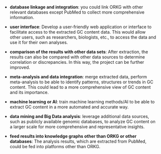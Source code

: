 - **database linkage and integration**: you could link ORKG with other relevant databases except PubMed to collect more comprehensive information.
  
- **user interface**: Develop a user-friendly web application or interface to facilitate access to the extracted GC content data. This would allow other users, such as researchers, biologists, etc., to access the data and use it for their own analyses.
- **comparison of the results with other data sets**: After extraction, the results can also be compared with other data sources to determine correlation or discrepancies. In this way, the project can be further improved.
- **meta-analysis and data integration**: merge extracted data, perform meta-analysis to be able to identify patterns, structures or trends in GC content. This could lead to a more comprehensive view of GC content and its importance.
- **machine learning or AI**: train machine learning methods/AI to be able to extract GC content in a more automated and accurate way.
- **data mining and Big Data analysis**: leverage additional data sources, such as publicly available genomic databases, to analyze GC content on a larger scale for more comprehensive and representative insights.
- **feed results into knowledge graphs other than ORKG or other databases**: The analysis results, which are extracted from PubMed, could be fed into platforms other than ORKG.
